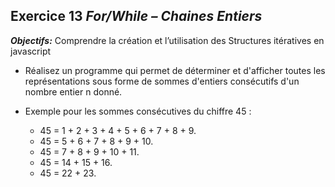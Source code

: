 ## Exercice 13 ***For/While –  Chaines Entiers***

***Objectifs:***
    Comprendre la création et l’utilisation des Structures itératives en javascript 


- Réalisez un programme qui permet de déterminer et  d'afficher toutes les représentations sous forme de sommes d'entiers consécutifs d'un nombre entier n donné.

- Exemple pour les sommes consécutives du chiffre 45 :

    - 45 = 1 + 2 + 3 + 4 + 5 + 6 + 7 + 8 + 9.
    - 45 = 5 + 6 + 7 + 8 + 9 + 10.
    - 45 = 7 + 8 + 9 + 10 + 11.
    - 45 = 14 + 15 + 16.
    - 45 = 22 + 23.